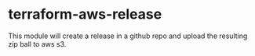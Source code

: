 # terraform-aws-release
This module will create a release in a github repo and upload the resulting zip ball to aws s3.

